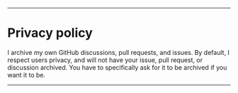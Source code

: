   
***

# Privacy policy

I archive my own GitHub discussions, pull requests, and issues. By default, I respect users privacy, and will not have your issue, pull request, or discussion archived. You have to specifically ask for it to be archived if you want it to be.

***
